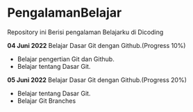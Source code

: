 # PengalamanBelajar
Repository ini Berisi pengalaman Belajarku di Dicoding

**04 Juni 2022**
Belajar Dasar Git dengan Github.(Progress 10%)
  * Belajar pengertian Git dan Github. 
  * Belajar tentang Dasar Git.
 
**05 Juni 2022**
Belajar Dasar Git dengan Github.(Progress 20%)
 * Belajar tentang Dasar Git.
 * Belajar Git Branches
